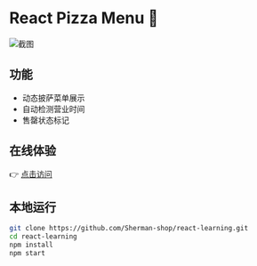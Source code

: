 # React Pizza Menu 🍕
![截图](public/screenshot.png) <!-- 上传项目截图后替换路径 -->

## 功能
- 动态披萨菜单展示
- 自动检测营业时间
- 售罄状态标记

## 在线体验
👉 [点击访问](https://sherman-shop.github.io/react-learning/)

## 本地运行
```bash
git clone https://github.com/Sherman-shop/react-learning.git
cd react-learning
npm install
npm start
